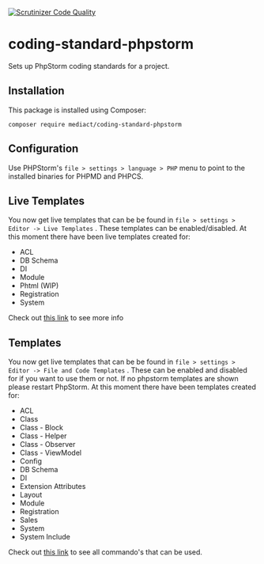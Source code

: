 [![Scrutinizer Code Quality](https://scrutinizer-ci.com/g/mediact/coding-standard-phpstorm/badges/quality-score.png?b=master)](https://scrutinizer-ci.com/g/mediact/coding-standard-phpstorm/?branch=master)
# coding-standard-phpstorm

Sets up PhpStorm coding standards for a project.

## Installation
This package is installed using Composer:
```
composer require mediact/coding-standard-phpstorm
```

## Configuration
Use PHPStorm's `file > settings > language > PHP` menu to point to the installed binaries for PHPMD and PHPCS.

## Live Templates
You now get live templates that can be be found in `file > settings > Editor -> Live Templates` .
These templates can be enabled/disabled.
At this moment there have been live templates created for:
* ACL
* DB Schema
* DI
* Module
* Phtml (WIP)
* Registration
* System

Check out [this link](COMMANDS.md) to see more info

## Templates
You now get live templates that can be be found in `file > settings > Editor -> File and Code Templates` .
These can be enabled and disabled for if you want to use them or not. If no phpstorm templates are shown please restart PhpStorm.
At this moment there have been templates created for:
* ACL
* Class
* Class - Block
* Class - Helper
* Class - Observer
* Class - ViewModel
* Config
* DB Schema
* DI
* Extension Attributes
* Layout
* Module
* Registration
* Sales
* System 
* System Include

Check out [this link](COMMANDS.md) to see all commando's that can be used.